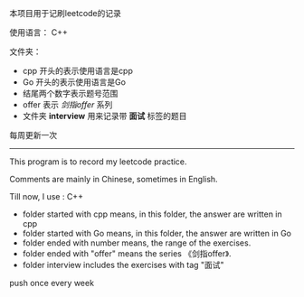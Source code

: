 本项目用于记刷leetcode的记录

使用语言：
C++

文件夹：
* cpp 开头的表示使用语言是cpp
* Go 开头的表示使用语言是Go
* 结尾两个数字表示题号范围
* offer 表示 *剑指offer* 系列
* 文件夹 **interview** 用来记录带 **面试** 标签的题目

每周更新一次

-----

This program is to record my leetcode practice.

Comments are mainly in Chinese, sometimes in English.

Till now, I use : C++

* folder started with cpp means, in this folder, the answer are written in cpp
* folder started with Go means, in this folder, the answer are written in Go
* folder ended with number means, the range of the exercises.
* folder ended with "offer" means the series 《剑指offer》.
* folder interview includes the exercises with tag "面试"

push once every week